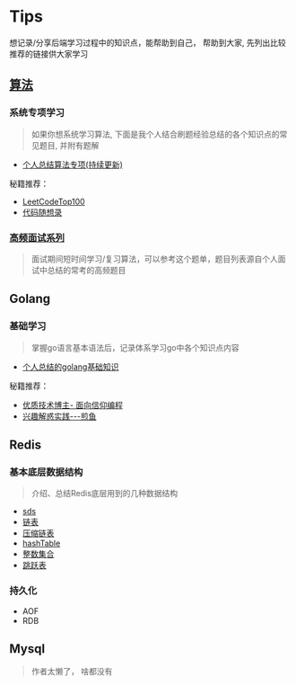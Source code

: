 # Tips
想记录/分享后端学习过程中的知识点，能帮助到自己， 帮助到大家, 先列出比较推荐的链接供大家学习

## [算法](./doc/algorithm/专项/README.md)
### 系统专项学习

> 如果你想系统学习算法, 下面是我个人结合刷题经验总结的各个知识点的常见题目, 并附有题解

- [个人总结算法专项(持续更新)](./doc/algorithm/专项/README.md)

秘籍推荐：
- [LeetCodeTop100](https://leetcode-cn.com/problem-list/2cktkvj/)
- [代码随想录](https://programmercarl.com/other/algo_pdf.html)

### [高频面试系列](https://github.com/wuye251/php-interview/tree/main/doc/algorithm/%E9%9D%A2%E8%AF%95%E7%AE%97%E6%B3%95%E7%AA%81%E5%87%BB)

> 面试期间短时间学习/复习算法，可以参考这个题单，题目列表源自个人面试中总结的常考的高频题目

## Golang

### 基础学习
> 掌握go语言基本语法后，记录体系学习go中各个知识点内容
- [个人总结的golang基础知识](https://github.com/wuye251/php-interview/tree/main/doc/go)

秘籍推荐：

- [优质技术博主- 面向信仰编程](https://draveness.me/)
- [兴趣解惑实践---煎鱼](https://eddycjy.gitbook.io/golang/di-6-ke-chang-yong-guan-jian-zi)

## Redis

### 基本底层数据结构

> 介绍、总结Redis底层用到的几种数据结构

- [sds](./底层数据结构/sds.md)
- [链表](./底层数据结构/链表.md)
- [压缩链表](./底层数据结构/压缩链表.md)
- [hashTable](./底层数据结构/hashTable.md)
- [整数集合](./底层数据结构/整数集合.md)
- [跳跃表](./底层数据结构/跳跃表.md)

### 持久化

- AOF
- RDB

## Mysql

> 作者太懒了， 啥都没有
